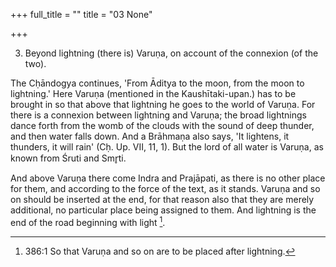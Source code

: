 +++
full_title = ""
title = "03 None"

+++


3. Beyond lightning (there is) Varuṇa, on account of the connexion (of the two).

The Cḥāndogya continues, 'From Āditya to the moon, from the moon to lightning.' Here Varuṇa (mentioned in the Kaushītaki-upan.) has to be brought in so that above that lightning he goes to the world of Varuṇa. For there is a connexion between lightning and Varuṇa; the broad lightnings dance forth from the womb of the clouds with the sound of deep thunder, and then water falls down. And a Brāhmaṇa also says, 'It lightens, it thunders, it will rain' (Cḥ. Up. VII, 11, 1). But the lord of all water is Varuṇa, as known from Śruti and Smr̥ti.

And above Varuṇa there come Indra and Prajāpati, as there is no other place for them, and according to the force of the text, as it stands. Varuṇa and so on should be inserted at the end, for that reason also that they are merely additional, no particular place being assigned to them. And lightning is the end of the road beginning with light [^fn_226].

[^fn_226]: 386:1 So that Varuṇa and so on are to be placed after lightning.

